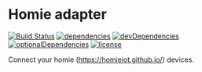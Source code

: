 # Homie adapter

[![Build Status](https://travis-ci.org/tim-hellhake/homie-adapter.svg?branch=master)](https://travis-ci.org/tim-hellhake/homie-adapter)
[![dependencies](https://david-dm.org/tim-hellhake/homie-adapter.svg)](https://david-dm.org/tim-hellhake/homie-adapter)
[![devDependencies](https://david-dm.org/tim-hellhake/homie-adapter/dev-status.svg)](https://david-dm.org/tim-hellhake/homie-adapter?type=dev)
[![optionalDependencies](https://david-dm.org/tim-hellhake/homie-adapter/optional-status.svg)](https://david-dm.org/tim-hellhake/homie-adapter?type=optional)
[![license](https://img.shields.io/badge/license-MPL--2.0-blue.svg)](LICENSE)

Connect your homie (https://homieiot.github.io/) devices.
